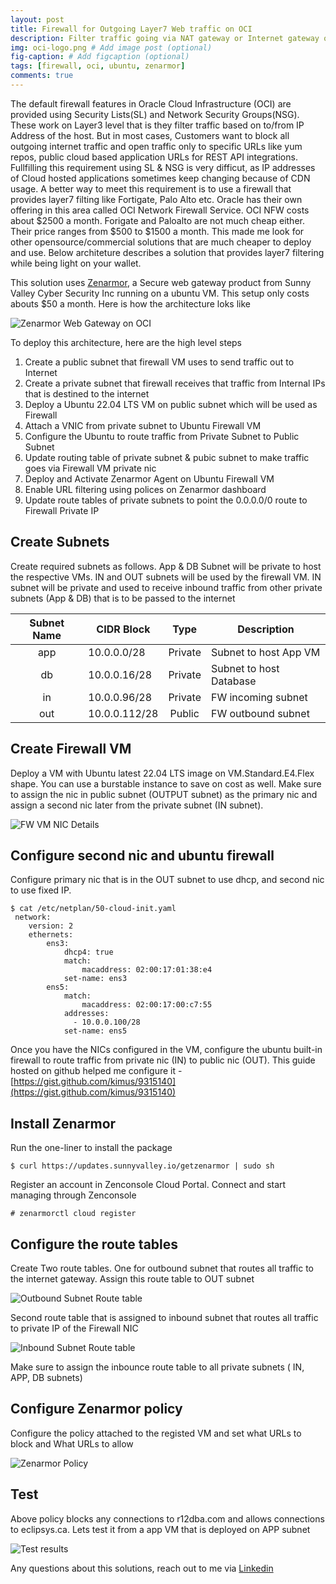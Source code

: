 ```yaml
---
layout: post
title: Firewall for Outgoing Layer7 Web traffic on OCI
description: Filter traffic going via NAT gateway or Internet gateway on OCI
img: oci-logo.png # Add image post (optional)
fig-caption: # Add figcaption (optional)
tags: [firewall, oci, ubuntu, zenarmor]
comments: true
---
```


The default firewall features in Oracle Cloud Infrastructure (OCI) are provided using Security Lists(SL) and Network Security Groups(NSG). These work on Layer3 level that is they filter traffic based on to/from IP Address of the host. But in most cases, Customers want to block all outgoing internet traffic and open traffic only to specific URLs like yum repos, public cloud based application URLs for REST API integrations. Fullfilling this requirement using SL & NSG is very difficut, as IP addresses of Cloud hosted applications sometimes keep changing because of CDN usage. A better way to meet this requirement is to use a firewall that provides layer7 filting like Fortigate, Palo Alto etc. Oracle has their own offering in this area called OCI Network Firewall Service. OCI NFW costs about $2500 a month. Forigate and Paloalto are not much cheap either. Their price ranges from $500 to $1500 a month. This made me look for other opensource/commercial solutions that are much cheaper to deploy and use. Below architeture describes a solution that provides layer7 filtering while being light on your wallet. 

This solution uses [Zenarmor](https://www.zenarmor.com/zenarmor-secure-web-gateway), a Secure web gateway product from Sunny Valley Cyber Security Inc running on a ubuntu VM. This setup only costs abouts $50 a month. Here is how the architecture loks like

![Zenarmor Web Gateway on OCI]({{site.baseurl}}/assets/img/oci-zenarmor-nfw.png)


To deploy this architecture, here are the high level steps

1) Create a public subnet that firewall VM uses to send traffic out to Internet
2) Create a private subnet that firewall receives that traffic from Internal IPs that is destined to the internet
3) Deploy a Ubuntu 22.04 LTS VM on public subnet which will be used as Firewall 
4) Attach a VNIC from private subnet to Ubuntu Firewall VM
5) Configure the Ubuntu to route traffic from Private Subnet to Public Subnet
6) Update routing table of private subnet & pubic subnet to make traffic goes via Firewall VM private nic
6) Deploy and Activate Zenarmor Agent on Ubuntu Firewall VM
7) Enable URL filtering using polices on Zenarmor dashboard
8) Update route tables of private subnets to point the 0.0.0.0/0 route to Firewall Private IP 


## Create Subnets

Create required subnets as follows. App & DB Subnet will be private to host the respective VMs. IN and OUT subnets will be used by the firewall VM. IN subnet will be private and used to receive inbound traffic from other private subnets (App & DB) that is to be passed to the internet

|**Subnet Name**|**CIDR Block**|**Type**|**Description**|
|:-----------:|----------|:----------:|-----------|
|app|10.0.0.0/28|Private|Subnet to host App VM|
|db|10.0.0.16/28|Private|Subnet to host Database|
|in|10.0.0.96/28|Private|FW incoming subnet|
|out|10.0.0.112/28|Public|FW outbound subnet|

## Create Firewall VM

Deploy a VM with Ubuntu latest 22.04 LTS image on VM.Standard.E4.Flex shape. You can use a burstable instance to save on cost as well. Make sure to assign the nic in public subnet (OUTPUT subnet) as the primary nic and assign a second nic later from the private subnet (IN subnet). 

![FW VM NIC Details]({{site.baseurl}}/assets/img/oci-fw-img1.png)


## Configure second nic and ubuntu firewall

Configure primary nic that is in the OUT subnet to use dhcp, and second nic to use fixed IP.

```
$ cat /etc/netplan/50-cloud-init.yaml
 network:
    version: 2
    ethernets:
        ens3:
            dhcp4: true
            match:
                macaddress: 02:00:17:01:38:e4
            set-name: ens3
        ens5:
            match:
                macaddress: 02:00:17:00:c7:55
            addresses:
              - 10.0.0.100/28
            set-name: ens5
```

Once you have the NICs configured in the VM, configure the ubuntu built-in firewall to route traffic from private nic (IN) to public nic (OUT). This guide hosted on github helped me configure it - [https://gist.github.com/kimus/9315140](https://gist.github.com/kimus/9315140)

## Install Zenarmor

Run the one-liner to install the package
```
$ curl https://updates.sunnyvalley.io/getzenarmor | sudo sh
```

Register an account in Zenconsole Cloud Portal. Connect and start managing through Zenconsole
```
# zenarmorctl cloud register
```

## Configure the route tables

Create Two route tables. One for outbound subnet that routes all traffic to the internet gateway. Assign this route table to OUT subnet

![Outbound Subnet Route table]({{site.baseurl}}/assets/img/oci-fw-img2.png)

Second route table that is assigned to inbound subnet that routes all traffic to private IP of the Firewall NIC 

![Inbound Subnet Route table]({{site.baseurl}}/assets/img/oci-fw-img3.png)

Make sure to assign the inbounce route table to all private subnets ( IN, APP, DB subnets)

## Configure Zenarmor policy

Configure the policy attached to the registed VM and set what URLs to block and What URLs to allow

![Zenarmor Policy]({{site.baseurl}}/assets/img/oci-fw-img4.png)


## Test 

Above policy blocks any connections to r12dba.com and allows connections to eclipsys.ca. Lets test it from a app VM that is deployed on APP subnet

![Test results]({{site.baseurl}}/assets/img/oci-fw-img5.png)


Any questions about this solutions, reach out to me via [Linkedin](https://linkedin.com/in/vasuballa)


